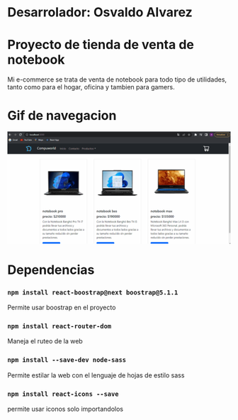 # Desarrolador: Osvaldo Alvarez

# Proyecto de tienda de venta de notebook
Mi e-commerce se trata de venta de notebook para todo tipo de utilidades, tanto como para el hogar, oficina y tambien para gamers.

# Gif de navegacion
![image](https://github.com/osvaldogalvarez/tienda-online/blob/main/src/media/AnimationGifNavegacion.gif)

# Dependencias

### `npm install react-boostrap@next boostrap@5.1.1`

Permite usar boostrap en el proyecto

### `npm install react-router-dom`

Maneja el ruteo de la web

### `npm install --save-dev node-sass`

Permite estilar la web con el lenguaje de hojas de estilo sass

### `npm install react-icons --save`

permite usar iconos solo importandolos